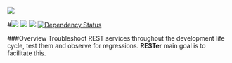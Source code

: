 <a href='https://gitter.im/RESTer-Club/Room' target="blank"><img src="https://badges.gitter.im/gitterHQ/services.png"/></a>

#<img src="https://raw.githubusercontent.com/RESTer-Club/RESTer/master/app/images/banner.png"/>
<a href="https://travis-ci.org/RESTer-Club/RESTer" target="blank"><img src="https://travis-ci.org/RESTer-Club/RESTer.svg?branch=master" /></a>
<a href="https://codeclimate.com/github/RESTer-Club/RESTer" target="blank"><img src="https://codeclimate.com/github/RESTer-Club/RESTer/badges/gpa.svg" /></a>
<a href='https://gemnasium.com/RESTer-Club/RESTer' target="blank"><img src="https://gemnasium.com/RESTer-Club/RESTer.svg" alt="Dependency Status" /></a>

###Overview
Troubleshoot REST services throughout the development life cycle, test them and observe for regressions. <b>RESTer</b> main goal is to facilitate this.
